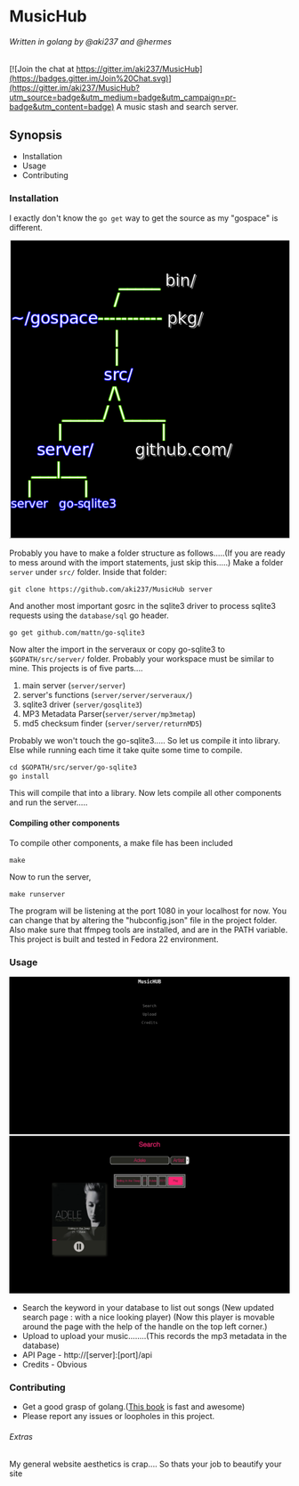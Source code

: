 # MusicHub
###### Written in golang by @aki237 and @hermes

[![Join the chat at https://gitter.im/aki237/MusicHub](https://badges.gitter.im/Join%20Chat.svg)](https://gitter.im/aki237/MusicHub?utm_source=badge&utm_medium=badge&utm_campaign=pr-badge&utm_content=badge)
A music stash and search server.
## Synopsis
+ Installation
+ Usage
+ Contributing

### Installation

I exactly don't know the `go get` way to get the source as my "gospace" is different.

![Folder Structure](pics/folder_struct.png)

Probably you have to make a folder structure as follows.....(If you are ready to mess around with the import statements, just skip this.....)
 Make a folder `server` under `src/` folder.
Inside that folder:
```shell
git clone https://github.com/aki237/MusicHub server
```

And another most important gosrc in the sqlite3 driver to process sqlite3 requests using the `database/sql` go header.
```shell
go get github.com/mattn/go-sqlite3
```
Now alter the import in the serveraux or copy go-sqlite3 to `$GOPATH/src/server/` folder. Probably your workspace must be similar to mine.
This projects is of five parts....
1. main server (`server/server`)
2. server's functions (`server/server/serveraux/`)
3. sqlite3 driver (`server/gosqlite3`)
4. MP3 Metadata Parser(`server/server/mp3metap`)
5. md5 checksum finder (`server/server/returnMD5`)

Probably we won't touch the go-sqlite3..... So let us compile it into library. Else while running each time it take quite some time to compile.
```
cd $GOPATH/src/server/go-sqlite3
go install
```
This will compile that into a library.
Now lets compile all other components and run the server.....
#### Compiling other components
To compile other components, a make file has been included
```shell
make
```
Now to run the server,
```shell
make runserver
```
The program will be listening at the port 1080 in your localhost for now. You can change that by altering the "hubconfig.json" file in the project folder.
Also make sure that ffmpeg tools are installed, and are in the PATH variable. This project is built and tested in Fedora 22 environment.

### Usage
![Home Page](pics/homepage.png)
![Search Page](pics/search.png)
+ Search the keyword in your database to list out songs (New updated search page : with a nice looking player)
  (Now this player is movable around the page with the help of the handle on the top left corner.)
+ Upload to upload your music........(This records the mp3 metadata in the database)
+ API Page - http://[server]:[port]/api
+ Credits - Obvious

### Contributing
+ Get a good grasp of golang.([This book](https://www.golang-book.com/) is fast and awesome)
+ Please report any issues or loopholes in this project.


###### Extras
My general website aesthetics is crap.... So thats your job to beautify your site
